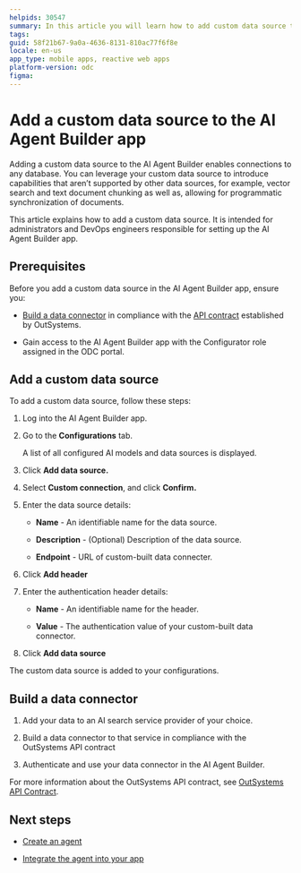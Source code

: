 ```yaml
---
helpids: 30547
summary: In this article you will learn how to add custom data source to the AI Agent Builder app.
tags: 
guid: 58f21b67-9a0a-4636-8131-810ac77f6f8e
locale: en-us
app_type: mobile apps, reactive web apps
platform-version: odc
figma: 
---
```


# Add a custom data source to the AI Agent Builder app

Adding a custom data source to the AI Agent Builder enables connections to any database. You can leverage your custom data source to introduce capabilities that aren’t supported by other data sources, for example, vector search and text document chunking as well as, allowing for programmatic synchronization of documents.

This article explains how to add a custom data source. It is intended for administrators and DevOps engineers responsible for setting up the AI Agent Builder app.

## Prerequisites

Before you add a custom data source in the AI Agent Builder app, ensure you:

* [Build a data connector](#build-a-data-connector) in compliance with the [API contract](../../../reference/ai-agent-builder/aiab-api-contract.md) established by OutSystems.

* Gain access to the AI Agent Builder app with the Configurator role assigned in the ODC portal.

## Add a custom data source

To add a custom data source, follow these steps:

1. Log into the AI Agent Builder app.

1. Go to the **Configurations** tab.

    A list of all configured AI models and data sources is displayed.

1. Click **Add data source.**

1. Select **Custom connection**, and click **Confirm.**

1. Enter the data source details:

   * **Name** - An identifiable name for the data source.

   * **Description** - (Optional) Description of the data source.

   * **Endpoint** - URL of custom-built data connecter.
   
1. Click **Add header**

1. Enter the authentication header details:

   * **Name** - An identifiable name for the header.

   * **Value** - The authentication value of your custom-built data connector.

1. Click **Add data source**

The custom data source is added to your configurations.

## Build a data connector

1. Add your data to an AI search service provider of your choice. 

1. Build a data connector to that service in compliance with the OutSystems API contract

1. Authenticate and use your data connector in the AI Agent Builder.

For more information about the OutSystems API contract, see [OutSystems API Contract](../../../reference/ai-agent-builder/aiab-api-contract.md).

## Next steps

* [Create an agent](../create-agent.md)

* [Integrate the agent into your app](../integrate-agent.md)
